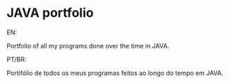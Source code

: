 # JAVA portfolio
EN:

Portfolio of all my programs done over the time in JAVA.

PT/BR:

Portifólio de todos os meus programas feitos ao longo do tempo em JAVA.
